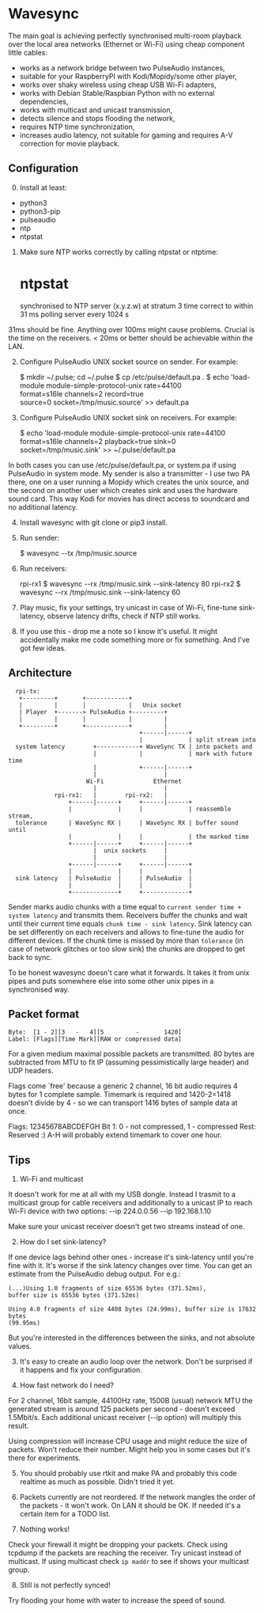 
Wavesync
========

The main goal is achieving perfectly synchronised multi-room playback over the local
area networks (Ethernet or Wi-Fi) using cheap component little cables:

- works as a network bridge between two PulseAudio instances,
- suitable for your RaspberryPI with Kodi/Mopidy/some other player,
- works over shaky wireless using cheap USB Wi-Fi adapters,
- works with Debian Stable/Raspbian Python with no external dependencies,
- works with multicast and unicast transmission,
- detects silence and stops flooding the network,
- requires NTP time synchronization,
- increases audio latency, not suitable for gaming and requires A-V correction
  for movie playback.


Configuration
-------------
0. Install at least:
  - python3
  - python3-pip
  - pulseaudio
  - ntp
  - ntpstat

1. Make sure NTP works correctly by calling ntpstat or ntptime:

    # ntpstat
    synchronised to NTP server (x.y.z.w) at stratum 3 
       time correct to within 31 ms
       polling server every 1024 s

  31ms should be fine. Anything over 100ms might cause problems. Crucial is the
  time on the receivers. < 20ms or better should be achievable within the LAN.
  
2. Configure PulseAudio UNIX socket source on sender. For example:
   
    $ mkdir ~/.pulse; cd ~/.pulse
    $ cp /etc/pulse/default.pa .
    $ echo 'load-module module-simple-protocol-unix rate=44100 \
            format=s16le channels=2 record=true \
            source=0 socket=/tmp/music.source' >> default.pa

3. Configure PulseAudio UNIX socket sink on receivers. For example:

    $ echo 'load-module module-simple-protocol-unix rate=44100 \
            format=s16le channels=2 playback=true sink=0 \
            socket=/tmp/music.sink' >> ~/.pulse/default.pa
           
  In both cases you can use /etc/pulse/default.pa, or system.pa if using
  PulseAudio in system mode. My sender is also a transmitter - I use two PA
  there, one on a user running a Mopidy which creates the unix source, and the
  second on another user which creates sink and uses the hardware sound card.
  This way Kodi for movies has direct access to soundcard and no additional
  latency.

4. Install wavesync with git clone or pip3 install.

5. Run sender:
  
    $ wavesync --tx /tmp/music.source 

6. Run receivers:

    rpi-rx1 $ wavesync --rx /tmp/music.sink --sink-latency 80
    rpi-rx2 $ wavesync --rx /tmp/music.sink --sink-latency 60

7. Play music, fix your settings, try unicast in case of Wi-Fi, fine-tune
   sink-latency, observe latency drifts, check if NTP still works. 

8. If you use this - drop me a note so I know it's useful. It might accidentally
   make me code something more or fix something. And I've got few ideas.


Architecture
------------

```
  rpi-tx:
   +---------+       +------------+
   |         |       |            |   Unix socket
   | Player  +-------> PulseAudio +---------+
   |         |       |            |         |
   +---------+       +------------+         |
                                     +------|------+
                                     |             | split stream into
  system latency        +------------+ WaveSync TX | into packets and
                        |            |             | mark with future time
                        |            +------|------+
                        |                   |
                      Wi-Fi              Ethernet
                        |                   |
             rpi-rx1:   |        rpi-rx2:   |
                 +------|------+     +------|------+
                 |             |     |             | reassemble stream,
  tolerance      | WaveSync RX |     | WaveSync RX | buffer sound until
                 |             |     |             | the marked time
                 +------|------+     +------|------+
                        |  unix sockets     |
                        |                   |
                 +------|------+     +------|------+
                 |             |     |             |
  sink latency   | PulseAudio  |     | PulseAudio  |
                 |             |     |             |
                 +-------------+     +-------------+
```

Sender marks audio chunks with a time equal to ``current sender time + system
latency`` and transmits them. Receivers buffer the chunks and wait until their
current time equals ``chunk time - sink latency``. Sink latency can be set
differently on each receivers and allows to fine-tune the audio for different
devices. If the chunk time is missed by more than ``tolerance`` (in case of
network glitches or too slow sink) the chunks are dropped to get back to sync.

To be honest wavesync doesn't care what it forwards. It takes it from unix pipes
and puts somewhere else into some other unix pipes in a synchronised way.


Packet format
-------------

    Byte:  [1 - 2][3   -   4][5         -       1420]
    Label: [Flags][Time Mark][RAW or compressed data]

For a given medium maximal possible packets are transmitted. 80 bytes are
subtracted from MTU to fit IP (assuming pessimistically large header) and UDP
headers. 

Flags come `free' because a generic 2 channel, 16 bit audio requires 4
bytes for 1 complete sample. Timemark is required and 1420-2=1418 doesn't
divide by 4 - so we can transport 1416 bytes of sample data at once.

Flags: 
12345678ABCDEFGH
Bit 1: 0 - not compressed, 1 - compressed
Rest: Reserved :) A-H will probably extend timemark to cover one hour.


Tips
----

1. Wi-Fi and multicast

  It doesn't work for me at all with my USB dongle. Instead I trasmit to a
  multicast group for cable receivers and additionally to a unicast IP to reach
  Wi-Fi device with two options: --ip 224.0.0.56 --ip 192.168.1.10
  
  Make sure your unicast receiver doesn't get two streams instead of one.

2. How do I set sink-latency? 

  If one device lags behind other ones - increase it's sink-latency until you're
  fine with it. It's worse if the sink latency changes over time. You can get an
  estimate from the PulseAudio debug output. For e.g.:

    (...)Using 1.0 fragments of size 65536 bytes (371.52ms), 
    buffer size is 65536 bytes (371.52ms)
    
    Using 4.0 fragments of size 4408 bytes (24.99ms), buffer size is 17632 bytes
    (99.95ms)
    
  But you're interested in the differences between the sinks, and not absolute
  values.

3. It's easy to create an audio loop over the network. Don't be surprised if it
   happens and fix your configuration.

4. How fast network do I need?

  For 2 channel, 16bit sample, 44100Hz rate, 1500B (usual) network MTU the
  generated stream is around 125 packets per second - doesn't exceed 1.5Mbit/s.
  Each additional unicast receiver (--ip option) will multiply this result.
  
  Using compression will increase CPU usage and might reduce the size of
  packets. Won't reduce their number. Might help you in some cases but it's
  there for experiments.

5. You should probably use rtkit and make PA and probably this code realtime as
   much as possible. Didn't tried it yet.

6. Packets currently are not reordered. If the network mangles the order of the
   packets - it won't work. On LAN it should be OK. If needed it's a certain
   item for a TODO list.

7. Nothing works!

  Check your firewall it might be dropping your packets. Check using tcpdump if
  the packets are reaching the receiver. Try unicast instead of multicast. If
  using multicast check ``ip maddr`` to see if shows your multicast group.

8. Still is not perfectly synced!

  Try flooding your home with water to increase the speed of sound.
